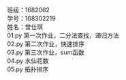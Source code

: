 班级：1682062  
学号：168302219  
姓名：曾仕琪  
01.py 第一次作业，二分法查找，递归方法  
02.py 第二次作业，快速排序  
03.py 第三次作业，sum函数  
04.py 水仙花数  
05.py 拓扑排序
